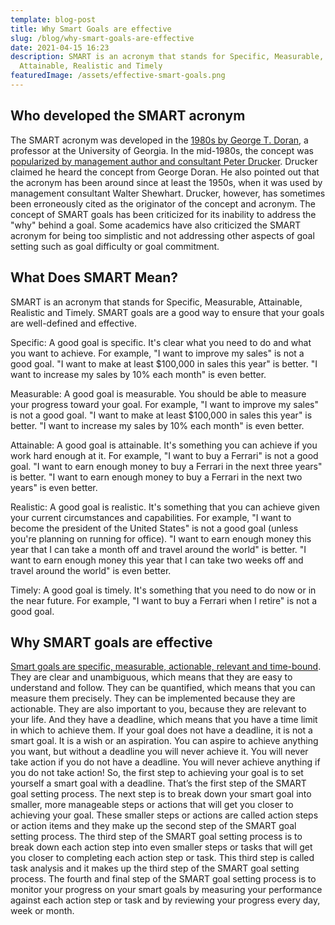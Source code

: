 ```yaml
---
template: blog-post
title: Why Smart Goals are effective
slug: /blog/why-smart-goals-are-effective
date: 2021-04-15 16:23
description: SMART is an acronym that stands for Specific, Measurable,
  Attainable, Realistic and Timely
featuredImage: /assets/effective-smart-goals.png
---
```

## Who developed the SMART acronym

The SMART acronym was developed in the [1980s by George T. Doran](https://en.wikipedia.org/wiki/SMART_criteria), a professor at the University of Georgia. In the mid-1980s, the concept was [popularized by management author and consultant Peter Drucker](https://en.wikipedia.org/wiki/Peter_Drucker). Drucker claimed he heard the concept from George Doran. He also pointed out that the acronym has been around since at least the 1950s, when it was used by management consultant Walter Shewhart. Drucker, however, has sometimes been erroneously cited as the originator of the concept and acronym. The concept of SMART goals has been criticized for its inability to address the "why" behind a goal. Some academics have also criticized the SMART acronym for being too simplistic and not addressing other aspects of goal setting such as goal difficulty or goal commitment.

## What Does SMART Mean?

SMART is an acronym that stands for Specific, Measurable, Attainable, Realistic and Timely. SMART goals are a good way to ensure that your goals are well-defined and effective.

Specific: A good goal is specific. It's clear what you need to do and what you want to achieve. For example, "I want to improve my sales" is not a good goal. "I want to make at least $100,000 in sales this year" is better. "I want to increase my sales by 10% each month" is even better.

Measurable: A good goal is measurable. You should be able to measure your progress toward your goal. For example, "I want to improve my sales" is not a good goal. "I want to make at least $100,000 in sales this year" is better. "I want to increase my sales by 10% each month" is even better.

Attainable: A good goal is attainable. It's something you can achieve if you work hard enough at it. For example, "I want to buy a Ferrari" is not a good goal. "I want to earn enough money to buy a Ferrari in the next three years" is better. "I want to earn enough money to buy a Ferrari in the next two years" is even better.

Realistic: A good goal is realistic. It's something that you can achieve given your current circumstances and capabilities. For example, "I want to become the president of the United States" is not a good goal (unless you're planning on running for office). "I want to earn enough money this year that I can take a month off and travel around the world" is better. "I want to earn enough money this year that I can take two weeks off and travel around the world" is even better.

Timely: A good goal is timely. It's something that you need to do now or in the near future. For example, "I want to buy a Ferrari when I retire" is not a good goal.

## Why SMART goals are effective

[Smart goals are specific, measurable, actionable, relevant and time-bound](https://www.mindtools.com/pages/article/smart-goals.htm). They are clear and unambiguous, which means that they are easy to understand and follow. They can be quantified, which means that you can measure them precisely. They can be implemented because they are actionable. They are also important to you, because they are relevant to your life. And they have a deadline, which means that you have a time limit in which to achieve them. If your goal does not have a deadline, it is not a smart goal. It is a wish or an aspiration. You can aspire to achieve anything you want, but without a deadline you will never achieve it. You will never take action if you do not have a deadline. You will never achieve anything if you do not take action! So, the first step to achieving your goal is to set yourself a smart goal with a deadline. That’s the first step of the SMART goal setting process. The next step is to break down your smart goal into smaller, more manageable steps or actions that will get you closer to achieving your goal. These smaller steps or actions are called action steps or action items and they make up the second step of the SMART goal setting process. The third step of the SMART goal setting process is to break down each action step into even smaller steps or tasks that will get you closer to completing each action step or task. This third step is called task analysis and it makes up the third step of the SMART goal setting process. The fourth and final step of the SMART goal setting process is to monitor your progress on your smart goals by measuring your performance against each action step or task and by reviewing your progress every day, week or month.